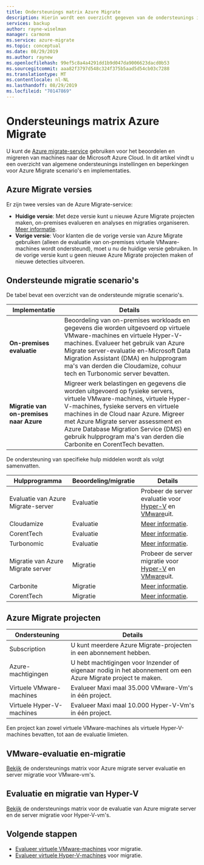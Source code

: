 ```yaml
---
title: Ondersteunings matrix Azure Migrate
description: Hierin wordt een overzicht gegeven van de ondersteunings instellingen en beperkingen voor de Azure Migrate-service.
services: backup
author: rayne-wiselman
manager: carmonm
ms.service: azure-migrate
ms.topic: conceptual
ms.date: 08/29/2019
ms.author: raynew
ms.openlocfilehash: 99ef5c8a4a4291dd1b9d047da9006623dacd0b53
ms.sourcegitcommit: aaa82f3797d548c324f375b5aad5d54cb03c7288
ms.translationtype: MT
ms.contentlocale: nl-NL
ms.lasthandoff: 08/29/2019
ms.locfileid: "70147869"
---
```

# <a name="azure-migrate-support-matrix"></a>Ondersteunings matrix Azure Migrate

U kunt de [Azure migrate-service](migrate-overview.md) gebruiken voor het beoordelen en migreren van machines naar de Microsoft Azure Cloud. In dit artikel vindt u een overzicht van algemene ondersteunings instellingen en beperkingen voor Azure Migrate scenario's en implementaties.


## <a name="azure-migrate-versions"></a>Azure Migrate versies

Er zijn twee versies van de Azure Migrate-service:

- **Huidige versie**: Met deze versie kunt u nieuwe Azure Migrate projecten maken, on-premises evalueren en analyses en migraties organiseren. [Meer informatie](whats-new.md#azure-migrate-new-version).
- **Vorige versie**: Voor klanten die de vorige versie van Azure Migrate gebruiken (alleen de evaluatie van on-premises virtuele VMware-machines wordt ondersteund), moet u nu de huidige versie gebruiken. In de vorige versie kunt u geen nieuwe Azure Migrate projecten maken of nieuwe detecties uitvoeren.

## <a name="supported-migration-scenarios"></a>Ondersteunde migratie scenario's

De tabel bevat een overzicht van de ondersteunde migratie scenario's.

**Implementatie** | **Details** 
--- | --- 
**On-premises evaluatie** | Beoordeling van on-premises workloads en gegevens die worden uitgevoerd op virtuele VMware-machines en virtuele Hyper-V-machines. Evalueer het gebruik van Azure Migrate server-evaluatie en-Microsoft Data Migration Assistant (DMA) en hulpprogram ma's van derden die Cloudamize, cohuur tech en Turbonomic server bevatten.
**Migratie van on-premises naar Azure** | Migreer werk belastingen en gegevens die worden uitgevoerd op fysieke servers, virtuele VMware-machines, virtuele Hyper-V-machines, fysieke servers en virtuele machines in de Cloud naar Azure. Migreer met Azure Migrate server assessment en Azure Database Migration Service (DMS) en gebruik hulpprogram ma's van derden die Carbonite en CorentTech bevatten.

De ondersteuning van specifieke hulp middelen wordt als volgt samenvatten.

**Hulpprogramma** | **Beoordeling/migratie** | **Details**
--- | --- | ---
Evaluatie van Azure Migrate-server | Evaluatie | Probeer de server evaluatie voor [Hyper-V](tutorial-prepare-hyper-v.md) en [VMware](tutorial-prepare-vmware.md)uit.
Cloudamize | Evaluatie | [Meer informatie](https://www.cloudamize.com/platform#tab-0).
CorentTech | Evaluatie | [Meer informatie](https://www.corenttech.com/).
Turbonomic | Evaluatie | [Meer informatie](https://turbonomic.com/solutions/technologies/azure-cloud/).
Migratie van Azure Migrate server | Migratie | Probeer de server migratie voor [Hyper-V](tutorial-migrate-hyper-v.md) en [VMware](tutorial-migrate-vmware.md)uit.
Carbonite | Migratie | [Meer informatie](https://www.carbonite.com/data-protection-resources/resource/Datasheet/carbonite-migrate-for-microsoft-azure).
CorentTech | Migratie | [Meer informatie](https://www.corenttech.com/).


## <a name="azure-migrate-projects"></a>Azure Migrate projecten

**Ondersteuning** | **Details**
--- | ---
Subscription | U kunt meerdere Azure Migrate-projecten in een abonnement hebben.
Azure-machtigingen | U hebt machtigingen voor Inzender of eigenaar nodig in het abonnement om een Azure Migrate project te maken.
Virtuele VMware-machines  | Evalueer Maxi maal 35.000 VMware-Vm's in één project.
Virtuele Hyper-V-machines | Evalueer Maxi maal 10.000 Hyper-V-Vm's in één project.

Een project kan zowel virtuele VMware-machines als virtuele Hyper-V-machines bevatten, tot aan de evaluatie limieten.


## <a name="vmware-assessment-and-migration"></a>VMware-evaluatie en-migratie

[Bekijk](migrate-support-matrix-vmware.md) de ondersteunings matrix voor Azure migrate server evaluatie en server migratie voor VMware-vm's.

## <a name="hyper-v-assessment-and-migration"></a>Evaluatie en migratie van Hyper-V

[Bekijk](migrate-support-matrix-hyper-v.md) de ondersteunings matrix voor de evaluatie van Azure migrate server en de server migratie voor Hyper-V-vm's.


## <a name="next-steps"></a>Volgende stappen

- [Evalueer virtuele VMware-machines](tutorial-assess-vmware.md) voor migratie.
- [Evalueer virtuele Hyper-V-machines](tutorial-assess-hyper-v.md) voor migratie.

